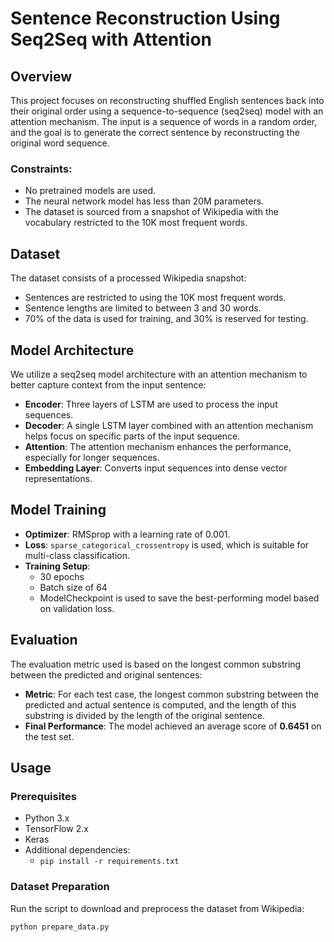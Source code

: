 # Sentence Reconstruction Using Seq2Seq with Attention

## Overview
This project focuses on reconstructing shuffled English sentences back into their original order using a sequence-to-sequence (seq2seq) model with an attention mechanism. The input is a sequence of words in a random order, and the goal is to generate the correct sentence by reconstructing the original word sequence.

### Constraints:
- No pretrained models are used.
- The neural network model has less than 20M parameters.
- The dataset is sourced from a snapshot of Wikipedia with the vocabulary restricted to the 10K most frequent words.

## Dataset
The dataset consists of a processed Wikipedia snapshot:
- Sentences are restricted to using the 10K most frequent words.
- Sentence lengths are limited to between 3 and 30 words.
- 70% of the data is used for training, and 30% is reserved for testing.

## Model Architecture
We utilize a seq2seq model architecture with an attention mechanism to better capture context from the input sentence:
- **Encoder**: Three layers of LSTM are used to process the input sequences.
- **Decoder**: A single LSTM layer combined with an attention mechanism helps focus on specific parts of the input sequence.
- **Attention**: The attention mechanism enhances the performance, especially for longer sequences.
- **Embedding Layer**: Converts input sequences into dense vector representations.

## Model Training
- **Optimizer**: RMSprop with a learning rate of 0.001.
- **Loss**: `sparse_categorical_crossentropy` is used, which is suitable for multi-class classification.
- **Training Setup**:
  - 30 epochs
  - Batch size of 64
  - ModelCheckpoint is used to save the best-performing model based on validation loss.

## Evaluation
The evaluation metric used is based on the longest common substring between the predicted and original sentences:
- **Metric**: For each test case, the longest common substring between the predicted and actual sentence is computed, and the length of this substring is divided by the length of the original sentence.
- **Final Performance**: The model achieved an average score of **0.6451** on the test set.

## Usage

### Prerequisites
- Python 3.x
- TensorFlow 2.x
- Keras
- Additional dependencies:
  - `pip install -r requirements.txt`

### Dataset Preparation
Run the script to download and preprocess the dataset from Wikipedia:
```bash
python prepare_data.py
